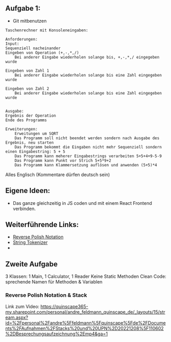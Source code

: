 ## Aufgabe 1:

- Git mitbenutzen
```
Taschenrechner mit Konsoleneingaben:

Anforderungen:
Input:
Sequenziell nacheinander
Eingeben von Operation (+,-,*,/)
    Bei anderer Eingabe wiederholen solange bis, +,-,*,/ eingegeben wurde

Eingeben von Zahl 1
    Bei anderer Eingabe wiederholen solange bis eine Zahl eingegeben wurde

Eingeben von Zahl 2
    Bei anderer Eingabe wiederholen solange bis eine Zahl eingegeben wurde


Ausgabe:
Ergebnis der Operation
Ende des Programms

Erweiterungen:
    Erweitungen um SQRT
    Das Programm soll nicht beendet werden sondern nach Ausgabe des Ergebnis, neu starten
    Das Programm bekommt die Eingaben nicht mehr Sequenziell sondern einen Eingabestring: 5 + 5
    Das Programm kann meherer Eingabestrings verarbeiten 5+5+4+9-5-9
    Das Programm kann Punkt vor Strich 5+5*9+2
    Das Programm kann Klammersetzung auflösen und anwenden (5+5)*4
```

Alles Englisch (Kommentare dürfen deutsch sein)

## Eigene Ideen:

- Das ganze gleichzeitig in JS coden und mit einem React Frontend verbinden.

## Weiterführende Links:

- [Reverse Polish Notation](https://en.wikipedia.org/wiki/Reverse_Polish_notation)
- [String Tokenizer](https://www.javatpoint.com/string-tokenizer-in-java)
- 

## Zweite Aufgabe

3 Klassen: 1 Main, 1 Calculator, 1 Reader
Keine Static Methoden
Clean Code: sprechende Namen für Methoden & Variablen

### Reverse Polish Notation & Stack

Link zum Video: https://quinscape365-my.sharepoint.com/personal/andre_feldmann_quinscape_de/_layouts/15/stream.aspx?id=%2Fpersonal%2Fandre%5Ffeldmann%5Fquinscape%5Fde%2FDocuments%2FAufnahmen%2FStacks%20und%20UPN%2D20221208%5F110602%2DBesprechungsaufzeichnung%2Emp4&ga=1

